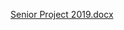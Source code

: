 [Senior Project 2019.docx](https://github.com/tuckeryazdani/MyWebsite/files/7823971/Senior.Project.2019.docx)
